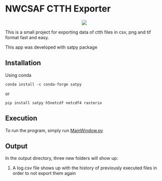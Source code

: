 # NWCSAF CTTH Exporter

<p align="center">
    <img src=ctth_exporter/nwcsaf_icon_no_background.ico>
</p>

This is a small project for exporting data of ctth files in csv, png and tif format fast and easy.

This app was developed with satpy package

## Installation

Using conda
```
conda install -c conda-forge satpy
```
or
```
pip install satpy h5netcdf netcdf4 rasterio 
```

## Execution
To run the program, simply run [MainWindow.py](ctth_exporter/MainWindow.py)

## Output

In the output directory, three new folders will show up:

1) A log.csv file shows up with the history of previously executed files in order to not export them again